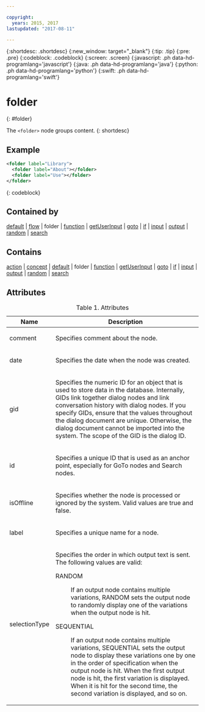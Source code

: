 ```yaml
---

copyright:
  years: 2015, 2017
lastupdated: "2017-08-11"

---
```


{:shortdesc: .shortdesc}
{:new_window: target="_blank"}
{:tip: .tip}
{:pre: .pre}
{:codeblock: .codeblock}
{:screen: .screen}
{:javascript: .ph data-hd-programlang='javascript'}
{:java: .ph data-hd-programlang='java'}
{:python: .ph data-hd-programlang='python'}
{:swift: .ph data-hd-programlang='swift'}

# folder
{: #folder}

The `<folder>` node groups content.
{: shortdesc}

## Example

```xml
<folder label="Library">
  <folder label="About"></folder>
  <folder label="Use"></folder>
</folder>
```
{: codeblock}

## Contained by

[default](/docs/services/dialog/default.html) | [flow](/docs/services/dialog/flow.html) | folder | [function](/docs/services/dialog/function.html) | [getUserInput](/docs/services/dialog/getUserInput.html) | [goto](/docs/services/dialog/goto.html) | [if](/docs/services/dialog/if.html) | [input](/docs/services/dialog/input.html) | [output](/docs/services/dialog/output.html) | [random](/docs/services/dialog/random.html) | [search](/docs/services/dialog/search.html)

## Contains

[action](/docs/services/dialog/action.html) | [concept](/docs/services/dialog/concept.html) | [default](/docs/services/dialog/default.html) | folder | [function](/docs/services/dialog/function.html) | [getUserInput](/docs/services/dialog/getUserInput.html) | [goto](/docs/services/dialog/goto.html) | [if](/docs/services/dialog/if.html) | [input](/docs/services/dialog/input.html) | [output](/docs/services/dialog/output.html) | [random](/docs/services/dialog/random.html) | [search](/docs/services/dialog/search.html)

## Attributes

<table>
<caption>Table 1. Attributes</caption>
<thead><tr><th>Name</th>
<th>Description</th>
</tr>
</thead>
<tbody><tr><td><p>
comment
</p></td>
<td><p>
Specifies comment about the node.
</p></td>
</tr>
<tr><td><p>
date
</p></td>
<td><p>
Specifies the date when the node was created.
</p></td>
</tr>
<tr><td><p>
gid
</p></td>
<td><p>
Specifies the numeric ID for an
object that is used to store data in the database. Internally, GIDs
link together dialog nodes and link conversation history with dialog
nodes. If you specify GIDs, ensure that the values throughout the
dialog document are unique. Otherwise, the dialog document cannot
be imported into the system. The scope of the GID is the dialog ID.
</p></td>
</tr>
<tr><td><p>
id
</p></td>
<td><p>
Specifies a unique ID that is used
as an anchor point, especially for GoTo nodes and Search nodes.
</p></td>
</tr>
<tr><td><p>
isOffline
</p></td>
<td><p>
Specifies whether the node is processed
or ignored by the system. Valid values are true and false.
</p></td>
</tr>
<tr><td><p>
label
</p></td>
<td><p>
Specifies a unique name for a node.
</p></td>
</tr>
<tr><td><p>
selectionType
</p></td>
<td><p>
Specifies the order in which output
text is sent. The following values are valid:
</p><dl><dt>RANDOM</dt>
<dd><p>If an output node contains multiple variations, RANDOM sets the
output node to randomly display one of the variations when the output
node is hit.</p></dd>
<dt>SEQUENTIAL</dt>
<dd><p>If an output node contains multiple variations, SEQUENTIAL sets
the output node to display these variations one by one in the order
of specification when the output node is hit. When the first output
node is hit, the first variation is displayed. When it is hit for
the second time, the second variation is displayed, and so on.</p></dd>
</dl>
</td>
</tr>
</tbody>
</table>
